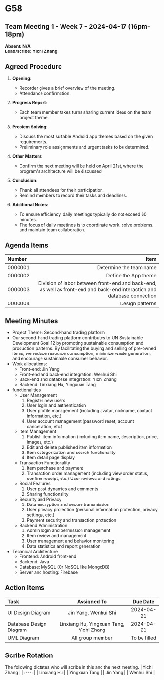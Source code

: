# G58

## Team Meeting 1 - Week 7 - 2024-04-17 (16pm-18pm)
**Absent: N/A**
<br>
**Lead/scribe: Yichi Zhang**

## Agreed Procedure

1. **Opening**:
   - Recorder gives a brief overview of the meeting.
   - Attendance confirmation.

2. **Progress Report**:
   - Each team member takes turns sharing current ideas on the team project theme.

3. **Problem Solving**:
   - Discuss the most suitable Android app themes based on the given requirements.
   - Preliminary role assignments and urgent tasks to be determined.

4. **Other Matters**:
   - Confirm the next meeting will be held on April 21st, where the program's architecture will be discussed.

5. **Conclusion**:
   - Thank all attendees for their participation.
   - Remind members to record their tasks and deadlines.

6. **Additional Notes**:
   - To ensure efficiency, daily meetings typically do not exceed 60 minutes.
   - The focus of daily meetings is to coordinate work, solve problems, and maintain team collaboration.

## Agenda Items
| Number  |                                                                                                                        Item |
|:--------|----------------------------------------------------------------------------------------------------------------------------:|
| 0000001 |                                                                                                     Determine the team name |
| 0000002 |                                                                                                        Define the App theme |
| 0000003 |     Division of labor between front-end and back-end, as well as front-end and back-end interaction and database connection |
| 0000004 |                                                                                                             Design patterns |

## Meeting Minutes
- Project Theme: Second-hand trading platform
- Our second-hand trading platform contributes to UN Sustainable Development Goal 12 by promoting sustainable consumption and production patterns. By facilitating the buying and selling of pre-owned items, we reduce resource consumption, minimize waste generation, and encourage sustainable consumer behavior.
- Work allocations:
   - Front-end: Jin Yang
   - Front-end and back-end integration: Wenhui Shi
   - Back-end and database integration: Yichi Zhang
   - Backend: Linxiang Hu, Yingxuan Tang
- functionalities
  -  User Management
       1. Register new users
       2. User login and authentication
       3. User profile management (including avatar, nickname, contact information, etc.)
       4. User account management (password reset, account cancellation, etc.)
  - Item Management
       1. Publish item information (including item name, description, price, images, etc.)
       2. Edit and delete published item information
       3. Item categorization and search functionality
       4. Item detail page display
   - Transaction Functionality
       1. Item purchase and payment
       2. Transaction order management (including view order status, confirm receipt, etc.)
       User reviews and ratings
   - Social Features
       1. User post dynamics and comments
       2. Sharing functionality
   - Security and Privacy
       1. Data encryption and secure transmission
       2. User privacy protection (personal information protection, privacy settings, etc.)
       3. Payment security and transaction protection
   - Backend Administration
       1. Admin login and permission management
       2. Item review and management
       3. User management and behavior monitoring
       4. Data statistics and report generation
- Technical Architecture
  - Frontend: Android front-end
  - Backend: Java
  - Database: MySQL (Or NoSQL like MongoDB)
  - Server and hosting: Firebase



## Action Items
| Task                    |               Assigned To               |   Due Date   |
|:------------------------|:---------------------------------------:|:------------:|
| UI Design Diagram       |          Jin Yang, Wenhui Shi           |  2024-04-21  |
| Database Design Diagram | Linxiang Hu, Yingxuan Tang, Yichi Zhang |  2024-04-21  |
| UML Diagram                    |            All group member             | To be filled |



## Scribe Rotation
The following dictates who will scribe in this and the next meeting.
| Yichi Zhang |
| :---: |
| Linxiang Hu |
| Yingxuan Tang |
| Jin Yang |
| Wenhui Shi |